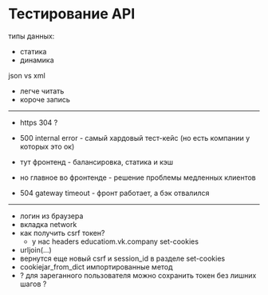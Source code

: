 # Тестирование API

типы данных:
- статика
- динамика

json vs xml

- легче читать
- короче запись

___

- https 304 ?

- 500 internal error - самый хардовый тест-кейс (но есть компании у которых это ок)

- тут фронтенд - балансировка, статика и кэш

- но главное во фронтенде - решение проблемы медленных клиентов

- 504 gateway timeout - фронт работает, а бэк отвалился

___

- логин из браузера
- вкладка network
- как получить csrf токен?
  - у нас headers educatiom.vk.company set-cookies
- urljoin(...)
- вернутся еще новый csrf и session_id в разделе set-cookies
- cookiejar_from_dict импортированные метод
- ? для зареганного пользователя можно сохранить токен без лишних шагов ?